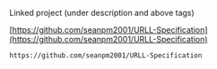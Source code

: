 
Linked project (under description and above tags)

[https://github.com/seanpm2001/URLL-Specification](https://github.com/seanpm2001/URLL-Specification)

```
https://github.com/seanpm2001/URLL-Specification
```
